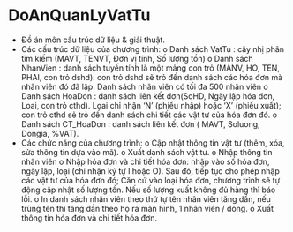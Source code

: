 # DoAnQuanLyVatTu
-	Đồ án môn cấu trúc dữ liệu & giải thuật.
-	Các cấu trúc dữ liệu của chương trình:
  o	Danh sách VatTu : cây nhị phân tìm kiếm (MAVT, TENVT, Đơn vị tính, Số lượng tồn)
  o	Danh sách NhanVien : danh sách tuyến tính là một mảng con trỏ (MANV, HO, TEN, PHAI, con trỏ dshd): con trỏ dshd sẽ trỏ đến danh sách các hóa đơn mà nhân viên đó đã lập. Danh sách nhân     viên có tối đa 500 nhân viên
  o	Danh sách HoaDon : danh sách liên kết đơn(SoHD, Ngày lập hóa đơn, Loai, con trỏ cthd). Lọai chỉ nhận ‘N’ (phiếu nhập) hoặc ‘X’ (phiếu xuất); con trỏ cthd sẻ trỏ đến danh sách chi tiết   các vật tư của hóa đơn đó.
  o	Danh sách CT_HoaDon : danh sách liên kết đơn ( MAVT, Soluong, Dongia, %VAT).
-	Các chức năng của chương trình:
  o	Cập nhật thông tin vật tư (thêm, xóa, sửa thông tin dựa vào mã).
  o	Xuất danh sách vật tư.
  o	Nhập thông tin nhân viên
  o	Nhập hóa đơn và chi tiết hóa đơn: nhập vào số hóa đơn, ngày lập, loại (chỉ nhận ký tự I hoặc O). Sau đó, tiếp tục cho phép nhập các vật tư của hóa đơn đó; Căn cứ vào loại hóa đơn, chương trình sẽ tự động cập nhật số lượng tồn. Nếu số lượng xuất không đủ hàng thì báo lỗi.
  o	In danh sách nhân viên theo thứ tự tên nhân viên tăng dần, nếu trùng tên thì tăng dần theo họ ra màn hình, 1 nhân viên / dòng.
  o	Xuất thông tin hóa đơn và chi tiết hóa đơn.
